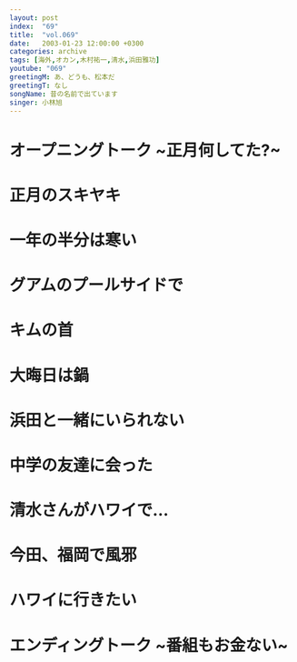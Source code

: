 ```yaml
---
layout: post
index:  "69"
title:  "vol.069"
date:   2003-01-23 12:00:00 +0300
categories: archive
tags: [海外,オカン,木村祐一,清水,浜田雅功]
youtube: "069"
greetingM: あ、どうも、松本だ
greetingT: なし
songName: 昔の名前で出ています
singer: 小林旭
---
```


# オープニングトーク ~正月何してた?~

# 正月のスキヤキ

# 一年の半分は寒い

# グアムのプールサイドで

# キムの首

# 大晦日は鍋

# 浜田と一緒にいられない

# 中学の友達に会った

# 清水さんがハワイで…

# 今田、福岡で風邪

# ハワイに行きたい

# エンディングトーク ~番組もお金ない~
